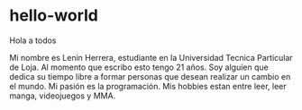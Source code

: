 # hello-world

Hola a todos

Mi nombre es Lenin Herrera, estudiante en la Universidad Tecnica Particular de Loja. Al momento que escribo esto tengo 21 años. Soy alguíen que dedica su tiempo libre a formar personas que desean realizar un cambio en el mundo. Mi pasión es la programación. Mis hobbies estan entre leer, leer manga, videojuegos y MMA.
